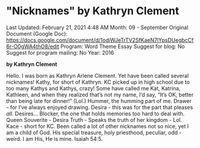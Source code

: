 # "Nicknames" by Kathryn Clement

Last Updated: February 21, 2021 4:48 AM
Month: 09 - September
Original Document (Google Doc): https://docs.google.com/document/d/1odiWJeTrTV2SfKaeN7lYpsDUegbcCf6r-O0gWA4thO8/edit
Program: Word Theme Essay
Suggest for blog: No
Suggest for program mailing: No
Year: 2016

**by Kathryn Clement**

Hello. I was born as Kathryn Arlene Clement. Yet have been called several nicknames! Kathy, for short of Kathryn. KC picked up in high school due to too many Kathys and Kathys, crazy! Some have called me Kat, Katrina, Kathleen, and when they realized that’s not my name, I’d say, “It’s OK, better than being late for dinner!” (Lol.) Hummer, the humming part of me. Drawer - for I’ve always enjoyed drawing. Desira - this was for the part that pleases *all.* Desires… Blocker, the one that holds memories too hard to deal with. Queen Souverite - Desira Truth - Speaks the truth of her kingdom - Lol. Kace - short for KC. Been called a lot of other nicknames not so nice, yet I am a child of God. His special treasure, holy priesthood, peculiar, odd - weird. I am His, He is mine. Isaiah 54:5.